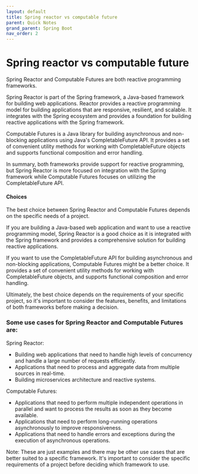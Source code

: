 ```yaml
---
layout: default
title: Spring reactor vs computable future
parent: Quick Notes
grand_parent: Spring Boot
nav_order: 2
---
```

# Spring reactor vs computable future
Spring Reactor and Computable Futures are both reactive programming frameworks.

Spring Reactor is part of the Spring framework, a Java-based framework for building web applications. Reactor provides a reactive programming model for building applications that are responsive, resilient, and scalable. It integrates with the Spring ecosystem and provides a foundation for building reactive applications with the Spring framework.

Computable Futures is a Java library for building asynchronous and non-blocking applications using Java's CompletableFuture API. It provides a set of convenient utility methods for working with CompletableFuture objects and supports functional composition and error handling.

In summary, both frameworks provide support for reactive programming, but Spring Reactor is more focused on integration with the Spring framework while Computable Futures focuses on utilizing the CompletableFuture API.


#### Choices
The best choice between Spring Reactor and Computable Futures depends on the specific needs of a project.

If you are building a Java-based web application and want to use a reactive programming model, Spring Reactor is a good choice as it is integrated with the Spring framework and provides a comprehensive solution for building reactive applications.

If you want to use the CompletableFuture API for building asynchronous and non-blocking applications, Computable Futures might be a better choice. It provides a set of convenient utility methods for working with CompletableFuture objects, and supports functional composition and error handling.

Ultimately, the best choice depends on the requirements of your specific project, so it's important to consider the features, benefits, and limitations of both frameworks before making a decision.

### Some use cases for Spring Reactor and Computable Futures are:

Spring Reactor:

* Building web applications that need to handle high levels of concurrency and handle a large number of requests efficiently.
* Applications that need to process and aggregate data from multiple sources in real-time.
* Building microservices architecture and reactive systems.

Computable Futures:

* Applications that need to perform multiple independent operations in parallel and want to process the results as soon as they become available.
* Applications that need to perform long-running operations asynchronously to improve responsiveness.
* Applications that need to handle errors and exceptions during the execution of asynchronous operations.

Note: These are just examples and there may be other use cases that are better suited to a specific framework. It's important to consider the specific requirements of a project before deciding which framework to use.

